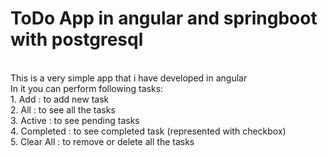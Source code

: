 # ToDo App in angular and springboot with postgresql
<br>
This is a very simple app that i have developed in angular <br>
In it you can perform following tasks: <br>
1. Add  :   to add new task <br>
2. All  :   to see all the tasks <br>
3. Active : to see pending tasks <br>
4. Completed : to see completed task (represented with checkbox)<br>
5. Clear All : to remove or delete all the tasks <br>

